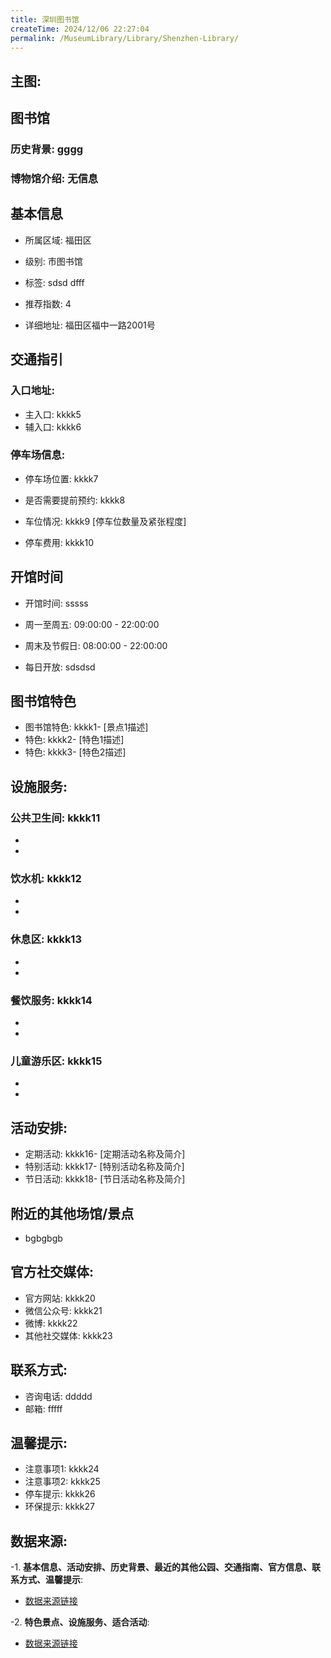 ```yaml
---
title: 深圳图书馆
createTime: 2024/12/06 22:27:04
permalink: /MuseumLibrary/Library/Shenzhen-Library/
---
```


## 主图:
<ImageCard
image="https://cn.bing.com/th?id=OHR.AlfanzinaLighthouse_ZH-CN9704515669_1920x1080.webp"
title= "深圳图书馆"
description= "hhhh"
date="2024/12/06"
href="/"
author="sunshang-hl"
/>
## 图书馆
### 历史背景: gggg
### 博物馆介绍: 无信息
## 基本信息

- 所属区域: 福田区

- 级别: 市图书馆

- 标签: sdsd dfff

- 推荐指数: 4

- 详细地址: 福田区福中一路2001号

## 交通指引

### 入口地址:
- 主入口: kkkk5
- 辅入口: kkkk6
### 停车场信息:
- 停车场位置: kkkk7

- 是否需要提前预约: kkkk8

- 车位情况: kkkk9 [停车位数量及紧张程度]

- 停车费用: kkkk10

## 开馆时间
- 开馆时间: sssss

- 周一至周五: 09:00:00 - 22:00:00
- 周末及节假日: 08:00:00 - 22:00:00
- 每日开放: sdsdsd

## 图书馆特色
- 图书馆特色: kkkk1- [景点1描述]
- 特色: kkkk2- [特色1描述]
- 特色: kkkk3- [特色2描述]
## 设施服务:
### 公共卫生间: kkkk11
- 
- 
### 饮水机: kkkk12
- 
- 
### 休息区: kkkk13
- 
- 
### 餐饮服务: kkkk14
- 
- 
### 儿童游乐区: kkkk15
- 
- 
## 活动安排:
- 定期活动: kkkk16- [定期活动名称及简介]
- 特别活动: kkkk17- [特别活动名称及简介]
- 节日活动: kkkk18- [节日活动名称及简介]
## 附近的其他场馆/景点
- bgbgbgb

## 官方社交媒体:
- 官方网站: kkkk20
- 微信公众号: kkkk21
- 微博: kkkk22
- 其他社交媒体: kkkk23

## 联系方式:
- 咨询电话: ddddd 
- 邮箱: fffff

## 温馨提示:
- 注意事项1: kkkk24
- 注意事项2: kkkk25
- 停车提示: kkkk26
- 环保提示: kkkk27

## 数据来源:
-1. **基本信息、活动安排、历史背景、最近的其他公园、交通指南、官方信息、联系方式、温馨提示**:
- [数据来源链接](http://wtl.sz.gov.cn/ggfw/whl/tsgylb/index.html)

-2. **特色景点、设施服务、适合活动**:
- [数据来源链接](http://wtl.sz.gov.cn/ggfw/whl/tsgylb/index.html)

